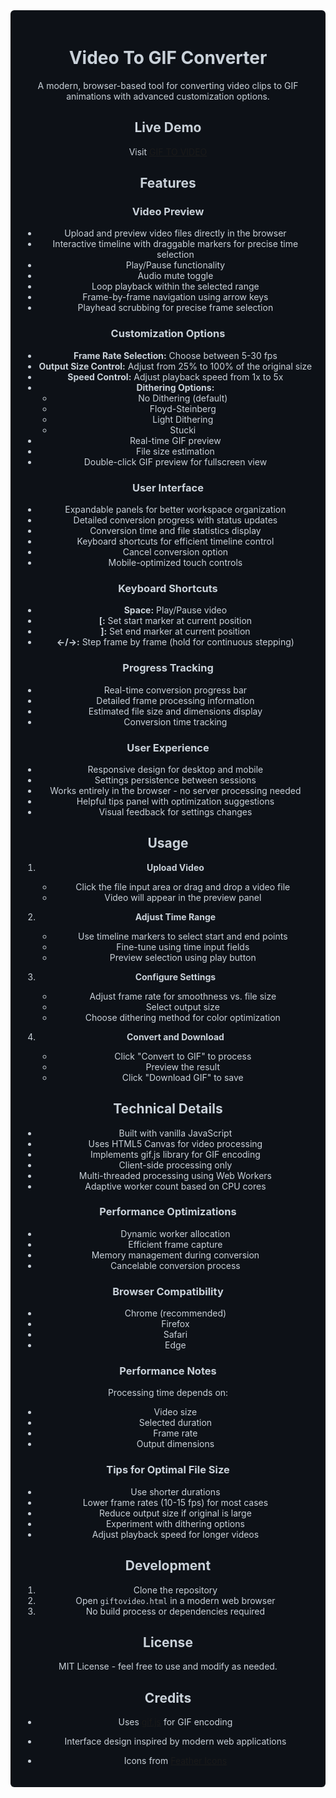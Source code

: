 <div align="center">
  <div style="background-color: #0d1117; color: #c9d1d9; padding: 20px; border-radius: 6px;">

# Video To GIF Converter

A modern, browser-based tool for converting video clips to GIF animations with advanced customization options.

## Live Demo
Visit [GIF TO VIDEO](https://dylansallred.github.io/Video-To-Gif/VideoToGif.html)

## Features

### Video Preview
- Upload and preview video files directly in the browser
- Interactive timeline with draggable markers for precise time selection
- Play/Pause functionality
- Audio mute toggle
- Loop playback within the selected range
- Frame-by-frame navigation using arrow keys
- Playhead scrubbing for precise frame selection

### Customization Options
- **Frame Rate Selection:** Choose between 5-30 fps
- **Output Size Control:** Adjust from 25% to 100% of the original size
- **Speed Control:** Adjust playback speed from 1x to 5x
- **Dithering Options:**
  - No Dithering (default)
  - Floyd-Steinberg
  - Light Dithering
  - Stucki
- Real-time GIF preview
- File size estimation
- Double-click GIF preview for fullscreen view

### User Interface
- Expandable panels for better workspace organization
- Detailed conversion progress with status updates
- Conversion time and file statistics display
- Keyboard shortcuts for efficient timeline control
- Cancel conversion option
- Mobile-optimized touch controls

### Keyboard Shortcuts
- **Space:** Play/Pause video
- **[:** Set start marker at current position
- **]:** Set end marker at current position
- **←/→:** Step frame by frame (hold for continuous stepping)

### Progress Tracking
- Real-time conversion progress bar
- Detailed frame processing information
- Estimated file size and dimensions display
- Conversion time tracking

### User Experience
- Responsive design for desktop and mobile
- Settings persistence between sessions
- Works entirely in the browser - no server processing needed
- Helpful tips panel with optimization suggestions
- Visual feedback for settings changes

## Usage

1. **Upload Video**
   - Click the file input area or drag and drop a video file
   - Video will appear in the preview panel

2. **Adjust Time Range**
   - Use timeline markers to select start and end points
   - Fine-tune using time input fields
   - Preview selection using play button

3. **Configure Settings**
   - Adjust frame rate for smoothness vs. file size
   - Select output size
   - Choose dithering method for color optimization

4. **Convert and Download**
   - Click "Convert to GIF" to process
   - Preview the result
   - Click "Download GIF" to save

## Technical Details

- Built with vanilla JavaScript
- Uses HTML5 Canvas for video processing
- Implements gif.js library for GIF encoding
- Client-side processing only
- Multi-threaded processing using Web Workers
- Adaptive worker count based on CPU cores

### Performance Optimizations
- Dynamic worker allocation
- Efficient frame capture
- Memory management during conversion
- Cancelable conversion process

### Browser Compatibility
- Chrome (recommended)
- Firefox
- Safari
- Edge

### Performance Notes
Processing time depends on:
- Video size
- Selected duration
- Frame rate
- Output dimensions

### Tips for Optimal File Size
- Use shorter durations
- Lower frame rates (10-15 fps) for most cases
- Reduce output size if original is large
- Experiment with dithering options
- Adjust playback speed for longer videos

## Development

1. Clone the repository
2. Open `giftovideo.html` in a modern web browser
3. No build process or dependencies required

## License
MIT License - feel free to use and modify as needed.

## Credits
- Uses [gif.js](https://jnordberg.github.io/gif.js/) for GIF encoding
- Interface design inspired by modern web applications
- Icons from [Feather Icons](https://feathericons.com/)

  </div>
</div>
